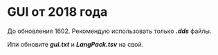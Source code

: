 # GUI от 2018 года

До обновления 1602. Рекомендую использовать только ***.dds*** файлы.

Или обновите ***gui.txt*** и ***LangPack.tsv*** на свой.